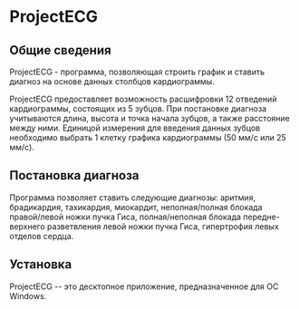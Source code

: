# ProjectECG


Общие сведения 
---------------- 

ProjectECG - программа, позволяющая строить график и ставить диагноз на основе данных столбцов кардиограммы. 

ProjectECG предоставляет возможность расшифровки 12 отведений кардиограммы, состоящих из 5 зубцов. При постановке диагноза учитываются длина, высота и точка начала зубцов, а также расстояние между ними. Единицой измерения для введения данных зубцов необходимо выбрать 1 клетку графика кардиограммы (50 мм/с или 25 мм/с).

Постановка диагноза
----------------
Программа позволяет ставить следующие диагнозы: аритмия, брадикардия, тахикардия, миокардит, неполная/полная блокада правой/левой ножки пучка Гиса, полная/неполная блокада передне-верхнего разветвления левой ножки пучка Гиса, гипертрофия левых отделов сердца.

Установка 
---------------- 

ProjectECG -- это десктопное приложение, предназначенное для ОС Windows.

